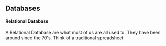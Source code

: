 ## Databases

#### Relational Database
A Relational Database are what most of us are all used to. They have been around since the 70's. Think of a traditional spreadsheet.
